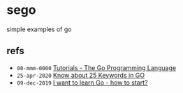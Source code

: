 # sego
simple examples of go


## refs
+ `00-mmm-0000` [Tutorials - The Go Programming Language](https://go.dev/doc/tutorial/)
+ `25-apr-2020` [Know about 25 Keywords in GO](https://articles.wesionary.team/eca109855d4d)
+ `09-dec-2019` [I want to learn Go - how to start?](https://developer20.com/i-want-to-learn-go/)
